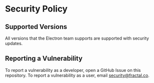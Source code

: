 # Security Policy

## Supported Versions

All versions that the Electron team supports are supported with security updates.

## Reporting a Vulnerability

To report a vulnerability as a developer, open a GitHub Issue on this repository. To
report a vulnerability as a user, email security@fractal.co.
